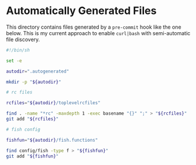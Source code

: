 # Automatically Generated Files

This directory contains files generated by a `pre-commit` hook like the one
below. This is my current approach to enable `curl|bash` with semi-automatic
file discovery.

```bash
#!/bin/sh

set -e

autodir=".autogenerated"

mkdir -p "${autodir}"

# rc files

rcfiles="${autodir}/toplevelrcfiles"

find . -name "*rc" -maxdepth 1 -exec basename "{}" ";" > "${rcfiles}"
git add "${rcfiles}"

# fish config

fishfun="${autodir}/fish.functions"

find config/fish -type f > "${fishfun}"
git add "${fishfun}"
```
